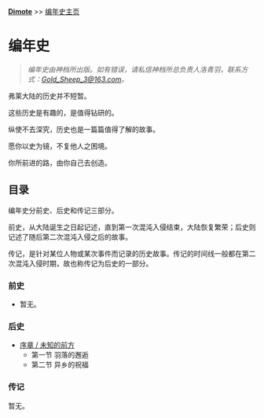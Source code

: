 **[Dimote](https://dimote.top)** >> [编年史主页](index.md)

# 编年史

> *编年史由神档所出版。如有错误，请私信神档所总负责人洛青羽，联系方式：Gold_Sheep_3@163.com。*

弗莱大陆的历史并不短暂。

这些历史是有趣的，是值得钻研的。

纵使不去深究，历史也是一篇篇值得了解的故事。

愿你以史为镜，不复他人之困境。

你所前进的路，由你自己去创造。

## 目录

编年史分前史、后史和传记三部分。

前史，从大陆诞生之日起记述，直到第一次混沌入侵结束，大陆恢复繁荣；后史则记述了随后第二次混沌入侵之后的故事。

传记，是针对某位人物或某次事件而记录的历史故事。传记的时间线一般都在第二次混沌入侵时期，故也称传记为后史的一部分。

### 前史

- 暂无。

### 后史

- [序章 / 未知的前方](hs/xuzhang.md)
    - 第一节 羽落的邂逅
    - 第二节 异乡的祝福

### 传记

暂无。
